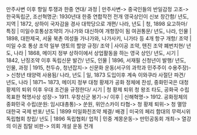만주사변 이후 항일 투쟁과 한중 연대/ 과정		| 만주사변-> 중국인들의 반일감정 고조-> 한국독립군, 조선혁명군: 1930년대 한중 연합작전 전개
영국상인이 신보 창간함/ 년도, 지역		| 1872, 상하이
국자감을 경사 대학당으로 개편/ 나라, 년도		| 청, 1898
요고하마/ 특징		| 미일수호통상조약의 가나가와 대신하여 개항장이 됨
여권통문/ 년도, 나라, 인물		| 1898, 대한제국, 서울 북촌 여성들
가나가와, 나가사키, 니가타 등 4개 항구 개항/ 조약		| 미일 수호 통상 조약
일부 영토의 할양 규정/ 조약		| 사이공 조약, 톈진 조약
폐번치현/ 년도, 나라		| 1868, 메이지 정부
상하이에서 상업활동을 하는 영국 상인/ 년도, 시기		| 1842, 난징조약 이후
독립신문 발간/ 년도, 인물		| 1896, 서재필
신청년이 발행/ 년도, 인물, 과정		| 1915, 천두슈, 청년잡지-> 신문화 운동(서구의 과학과 민주주이 수용주장)-> 신청년
태양력 사용됨/ 나라, 년도		| 일, 1873 도입이후 계속
이와쿠라 사절단 파견/ 년도, 나라		| 1871~ 1873, 메이지 정부
대청 황제가 공화 정체에 찬성, 중화민국은 대청황제의 퇴위 이후 우대 조건을 규정한다/ 시기		| 청 황제 퇴위
청 왕조 타도, 공화국 수립 목표한 혁명사상 성장-> 1911. 우창신군 봉기->/ 이후		| 신해혁명-> 1912. 공화정체의 중화민국 수립(쑨원: 임시대총통)-> 쑨원, 위안스카이 타협-> 청 황제 퇴위-> 청 멸망
대한국 국제 반포/ 년도		| 1899
미일화친조약 체결/ 배경		| 미국의 페리 함대의 무력시위
독립협회 창립/ 년도		| 1896
독립협회/ 업적		| 민중 계몽운동-> 만민공동회 개최-> 열강의 이권 침탈 비판-> 의회 개설 운동 전개
